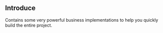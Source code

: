 ## Introduce
Contains some very powerful business implementations to help you quickly build the entire project.
